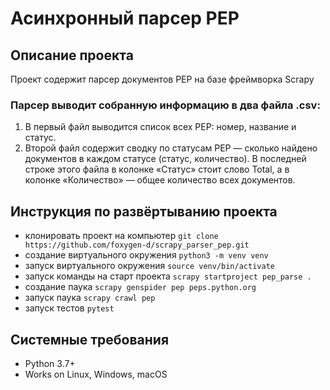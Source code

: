 # Асинхронный парсер PEP


## Описание проекта

Проект содержит парсер документов PEP на базе фреймворка Scrapy

### Парсер выводит собранную информацию в два файла .csv:
1. В первый файл выводится список всех PEP: номер, название и статус.
2. Второй файл содержит сводку по статусам PEP — сколько найдено документов в каждом статусе (статус, количество). В последней строке этого файла в колонке «Статус» стоит слово Total, а в колонке «Количество» — общее количество всех документов.


## Инструкция по развёртыванию проекта

* клонировать проект на компьютер `git clone https://github.com/foxygen-d/scrapy_parser_pep.git`
* создание виртуального окружения `python3 -m venv venv`
* запуск виртуального окружения `source venv/bin/activate`
* запуск команды на старт проекта `scrapy startproject pep_parse .`
* создание паука `scrapy genspider pep peps.python.org`
* запуск паука `scrapy crawl pep`
* запуск тестов `pytest`


## Системные требования

* Python 3.7+
* Works on Linux, Windows, macOS
